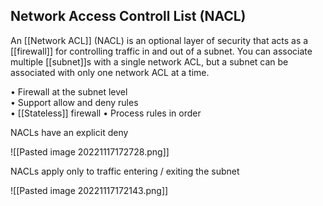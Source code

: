 ## Network Access Controll List (NACL)

An [[Network ACL]] (NACL) is an optional layer of security that acts as a [[firewall]] for controlling traffic in and out of a subnet. You can associate multiple [[subnet]]s with a single network ACL, but a subnet can be associated with only one network ACL at a time.

• Firewall at the subnet level  
• Support allow and deny rules  
• [[Stateless]] firewall
• Process rules in order

NACLs have an explicit deny

![[Pasted image 20221117172728.png]]

NACLs apply only to traffic entering / exiting the subnet

![[Pasted image 20221117172143.png]]
 